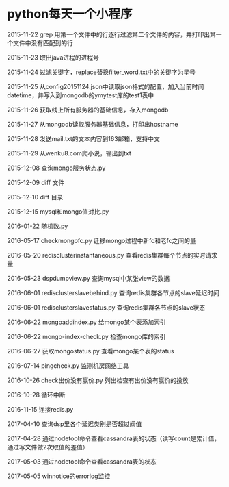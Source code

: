 # python每天一个小程序

2015-11-22 grep 用第一个文件中的行逐行过滤第二个文件的内容，并打印出第一个文件中没有匹配到的行

2015-11-23 取出java进程的进程号

2015-11-24 过滤关键字，replace替换filter_word.txt中的关键字为星号

2015-11-25 从config20151124.json中读取json格式的配置，加入当前时间datetime，并写入到mongodb的ymytest库的test1表中

2015-11-26 获取线上所有服务器的基础信息，存入mongodb

2015-11-27 从mongodb读取服务器基础信息，打印出hostname

2015-11-28 发送mail.txt的文本内容到163邮箱，支持中文

2015-11-29 从wenku8.com爬小说，输出到txt

2015-12-08 查询mongo服务状态.py

2015-12-09 diff 文件

2015-12-10 diff 目录

2015-12-15 mysql和mongo值对比.py

2016-01-22 随机数.py

2016-05-17 checkmongofc.py 迁移mongo过程中新fc和老fc之间的量

2016-05-20 redisclusterinstantaneous.py 查看redis集群每个节点的实时请求量

2016-05-23 dspdumpview.py 查询mysql中某张view的数据

2016-06-01 redisclusterslavebehind.py 查询redis集群各节点的slave延迟时间

2016-06-01 redisclusterslavestatus.py 查询redis集群各节点的slave状态

2016-06-22 mongoaddindex.py 给mongo某个表添加索引

2016-06-22 mongo-index-check.py 检查mongo库的索引

2016-06-27 获取mongostatus.py 查看mongo某个表的status

2016-07-14 pingcheck.py 监测机房网络工具

2016-10-26 check出价没有赢价.py 列出检查有出价没有赢价的投放

2016-10-28 循环中断

2016-11-15 连接redis.py

2017-04-10 查询dsp里各个延迟类别是否超过阀值

2017-04-28 通过nodetool命令查看cassandra表的状态（读写count是累计值，通过写文件做2次取值的差值）

2017-05-03 通过nodetool命令查看cassandra表的状态

2017-05-05 winnotice的errorlog监控
